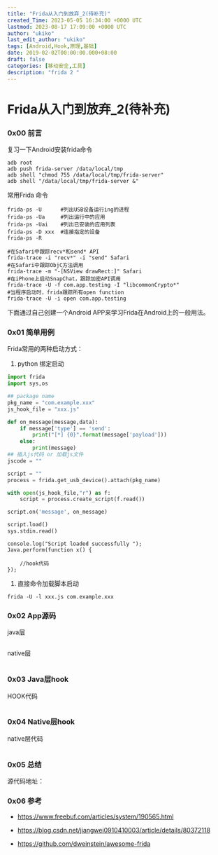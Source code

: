 ```yaml
---
title: "Frida从入门到放弃_2(待补充)"
created_Time: 2023-05-05 16:34:00 +0000 UTC
lastmod: 2023-08-17 17:09:00 +0000 UTC
author: "ukiko"
last_edit_author: "ukiko"
tags: [Android,Hook,原理,基础]
date: 2019-02-02T00:00:00.000+08:00
draft: false
categories: [移动安全,工具]
description: "frida 2 "
---
```


# Frida从入门到放弃_2(待补充)

### 0x00 前言

复习一下Android安装frida命令

```shell
adb root
adb push frida-server /data/local/tmp
adb shell "chmod 755 /data/local/tmp/frida-server"
adb shell "/data/local/tmp/frida-server &"
```

常用Frida 命令

```shell
frida-ps -U      #列出USB设备运行ing的进程
frida-ps -Ua     #列出运行中的应用
frida-ps -Uai    #列出已安装的应用列表
frida-ps -D xxx  #连接指定的设备
frida-ps -R

#在Safari中跟踪recv*和send* API
frida-trace -i "recv*" -i "send" Safari 
#在Safari中跟踪ObjC方法调用
frida-trace -m "-[NSView drawRect:]" Safari
#在iPhone上启动SnapChat，跟踪加密API调用
frida-trace -U -f com.app.testing -I "libcommonCrypto*"
#当程序启动时，frida跟踪所有open function
frida-trace -U -i open com.app.testing
```

下面通过自己创建一个Android APP来学习Frida在Android上的一般用法。

### 0x01 简单用例

Frida常用的两种启动方式：

1. python 绑定启动

```python
import frida
import sys,os

## package name
pkg_name = "com.example.xxx"
js_hook_file = "xxx.js"

def on_message(message,data):
    if message['type'] == 'send':
        print("[*] {0}".format(message['payload']))
    else:
        print(message)
## 插入js代码 or 加载js文件
jscode = ""

script = ""
process = frida.get_usb_device().attach(pkg_name)

with open(js_hook_file,"r") as f:
    script = process.create_script(f.read())

script.on('message', on_message)

script.load()
sys.stdin.read()
```

```plain text
console.log("Script loaded successfully ");
Java.perform(function x() {

    //hook代码
});
```

1. 直接命令加载脚本启动

```shell
frida -U -l xxx.js com.example.xxx
```

### 0x02 App源码

java层

```java

```

native层

```c

```

### 0x03 Java层hook

HOOK代码

```java

```

### 0x04 Native层hook

native层代码

```c

```

### 0x05 总结

源代码地址：

### 0x06 参考

- https://www.freebuf.com/articles/system/190565.html

- https://blog.csdn.net/jiangwei0910410003/article/details/80372118

- https://github.com/dweinstein/awesome-frida

